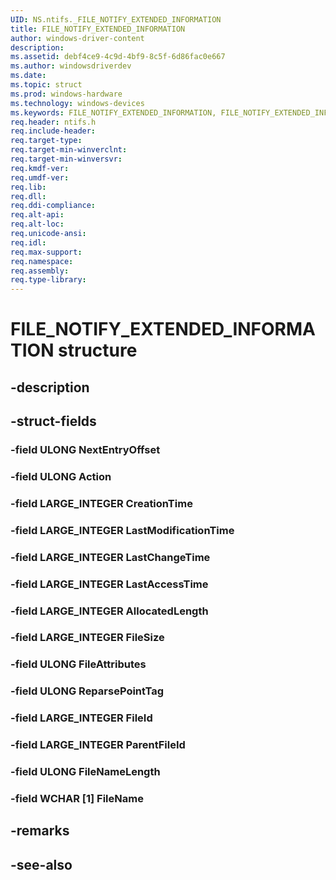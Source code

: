 ```yaml
---
UID: NS.ntifs._FILE_NOTIFY_EXTENDED_INFORMATION
title: FILE_NOTIFY_EXTENDED_INFORMATION
author: windows-driver-content
description: 
ms.assetid: debf4ce9-4c9d-4bf9-8c5f-6d86fac0e667
ms.author: windowsdriverdev
ms.date: 
ms.topic: struct
ms.prod: windows-hardware
ms.technology: windows-devices
ms.keywords: FILE_NOTIFY_EXTENDED_INFORMATION, FILE_NOTIFY_EXTENDED_INFORMATION, *PFILE_NOTIFY_EXTENDED_INFORMATION
req.header: ntifs.h
req.include-header:
req.target-type:
req.target-min-winverclnt:
req.target-min-winversvr:
req.kmdf-ver:
req.umdf-ver:
req.lib:
req.dll:
req.ddi-compliance:
req.alt-api:
req.alt-loc:
req.unicode-ansi:
req.idl:
req.max-support:
req.namespace:
req.assembly:
req.type-library:
---
```


# FILE_NOTIFY_EXTENDED_INFORMATION structure

## -description



## -struct-fields

### -field ULONG NextEntryOffset			
 	
### -field ULONG Action			
 	
### -field LARGE_INTEGER CreationTime			
 	
### -field LARGE_INTEGER LastModificationTime			
 	
### -field LARGE_INTEGER LastChangeTime			
 	
### -field LARGE_INTEGER LastAccessTime			
 	
### -field LARGE_INTEGER AllocatedLength			
 	
### -field LARGE_INTEGER FileSize			
 	
### -field ULONG FileAttributes			
 	
### -field ULONG ReparsePointTag			
 	
### -field LARGE_INTEGER FileId			
 	
### -field LARGE_INTEGER ParentFileId			
 	
### -field ULONG FileNameLength			
 	
### -field WCHAR [1] FileName			
 	
## -remarks

## -see-also